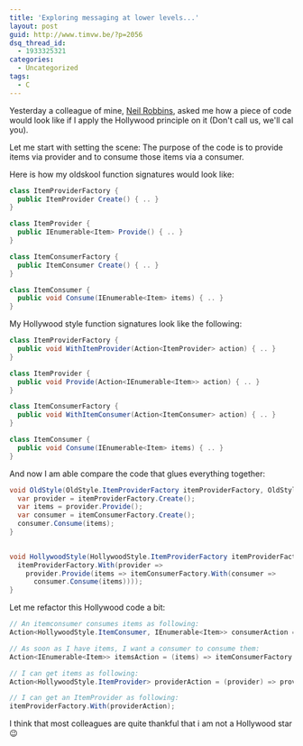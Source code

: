 ```yaml
---
title: 'Exploring messaging at lower levels...'
layout: post
guid: http://www.timvw.be/?p=2056
dsq_thread_id:
  - 1933325321
categories:
  - Uncategorized
tags:
  - C
---
```

Yesterday a colleague of mine, [Neil Robbins](http://neildoesdotnet.blogspot.com/), asked me how a piece of code would look like if I apply the Hollywood principle on it (Don't call us, we'll cal you).

Let me start with setting the scene: The purpose of the code is to provide items via provider and to consume those items via a consumer.

Here is how my oldskool function signatures would look like:

```csharp
class ItemProviderFactory {
  public ItemProvider Create() { .. } 
}

class ItemProvider {   
  public IEnumerable<Item> Provide() { .. } 
}

class ItemConsumerFactory { 
  public ItemConsumer Create() { .. }
}

class ItemConsumer { 
  public void Consume(IEnumerable<Item> items) { .. }
} 
```

My Hollywood style function signatures look like the following:

```csharp
class ItemProviderFactory { 
  public void WithItemProvider(Action<ItemProvider> action) { .. } 
}

class ItemProvider {
  public void Provide(Action<IEnumerable<Item>> action) { .. }
}

class ItemConsumerFactory { 
  public void WithItemConsumer(Action<ItemConsumer> action) { .. }
}

class ItemConsumer {
  public void Consume(IEnumerable<Item> items) { .. }
}
```

And now I am able compare the code that glues everything together:

```csharp
void OldStyle(OldStyle.ItemProviderFactory itemProviderFactory, OldStyle.ItemConsumerFactory itemConsumerFactory) {
  var provider = itemProviderFactory.Create();
  var items = provider.Provide();
  var consumer = itemConsumerFactory.Create(); 
  consumer.Consume(items); 
}
```

```csharp
  
void HollywoodStyle(HollywoodStyle.ItemProviderFactory itemProviderFactory, HollywoodStyle.ItemConsumerFactory itemConsumerFactory) {  
  itemProviderFactory.With(provider => 
    provider.Provide(items => itemConsumerFactory.With(consumer => 
      consumer.Consume(items))));
}
```

Let me refactor this Hollywood code a bit:

```csharp
// An itemconsumer consumes items as following:
Action<HollywoodStyle.ItemConsumer, IEnumerable<Item>> consumerAction = (consumer, items) => consumer.Consume(items);

// As soon as I have items, I want a consumer to consume them:
Action<IEnumerable<Item>> itemsAction = (items) => itemConsumerFactory.With(consumer => consumerAction(consumer, items));

// I can get items as following:
Action<HollywoodStyle.ItemProvider> providerAction = (provider) => provider.Provide(itemsAction);

// I can get an ItemProvider as following:
itemProviderFactory.With(providerAction);
```

I think that most colleagues are quite thankful that i am not a Hollywood star 😉
